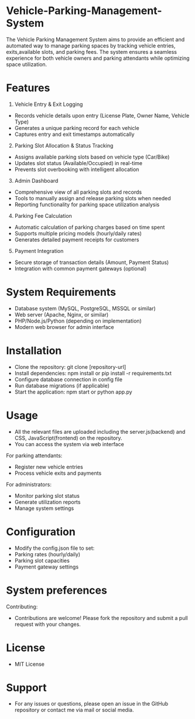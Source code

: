 # Vehicle-Parking-Management-System

The Vehicle Parking Management System aims to provide an efficient and automated way to manage parking spaces by tracking vehicle entries, exits,available slots, and parking fees. 
The system ensures a seamless experience for both vehicle owners and parking attendants while optimizing space utilization.

# Features
1. Vehicle Entry & Exit Logging
- Records vehicle details upon entry (License Plate, Owner Name, Vehicle Type)
- Generates a unique parking record for each vehicle
- Captures entry and exit timestamps automatically

2. Parking Slot Allocation & Status Tracking
- Assigns available parking slots based on vehicle type (Car/Bike)
- Updates slot status (Available/Occupied) in real-time
- Prevents slot overbooking with intelligent allocation

3. Admin Dashboard
- Comprehensive view of all parking slots and records
- Tools to manually assign and release parking slots when needed
- Reporting functionality for parking space utilization analysis

4. Parking Fee Calculation
- Automatic calculation of parking charges based on time spent
- Supports multiple pricing models (hourly/daily rates)
- Generates detailed payment receipts for customers

5. Payment Integration
- Secure storage of transaction details (Amount, Payment Status)
- Integration with common payment gateways (optional)

# System Requirements
- Database system (MySQL, PostgreSQL, MSSQL or similar)
- Web server (Apache, Nginx, or similar)
- PHP/Node.js/Python (depending on implementation)
- Modern web browser for admin interface

# Installation
- Clone the repository: git clone [repository-url]
- Install dependencies: npm install or pip install -r requirements.txt
- Configure database connection in config file
- Run database migrations (if applicable)
- Start the application: npm start or python app.py

# Usage
- All the relevant files are uploaded including the server.js(backend) and CSS, JavaScript(frontend) on the repository.
- You can access the system via web interface

For parking attendants:
- Register new vehicle entries
- Process vehicle exits and payments

For administrators:
- Monitor parking slot status
- Generate utilization reports
- Manage system settings

# Configuration
- Modify the config.json file to set:
- Parking rates (hourly/daily)
- Parking slot capacities
- Payment gateway settings

# System preferences
Contributing:
- Contributions are welcome! Please fork the repository and submit a pull request with your changes.

# License
- MIT License

# Support
- For any issues or questions, please open an issue in the GitHub repository or contact me via mail or social media.
